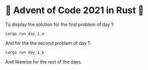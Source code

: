 # 🎄 Advent of Code 2021 in Rust 🦀

To display the solution for the first problem of day 1:
```
cargo run day_1_a
```
And for the the second problem of day 1:
```
cargo run day_1_b
```
And likewise for the rest of the days.